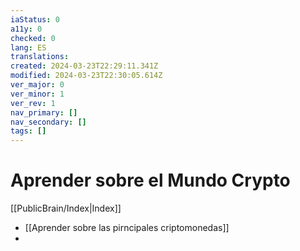 ```yaml
---
iaStatus: 0
a11y: 0
checked: 0
lang: ES
translations: 
created: 2024-03-23T22:29:11.341Z
modified: 2024-03-23T22:30:05.614Z
ver_major: 0
ver_minor: 1
ver_rev: 1
nav_primary: []
nav_secondary: []
tags: []
---
```

# Aprender sobre el Mundo Crypto

[[PublicBrain/Index|Index]]

* [[Aprender sobre las pirncipales criptomonedas]]
* 